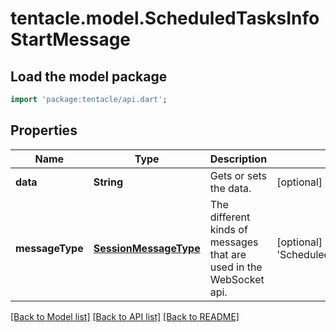 # tentacle.model.ScheduledTasksInfoStartMessage

## Load the model package
```dart
import 'package:tentacle/api.dart';
```

## Properties
Name | Type | Description | Notes
------------ | ------------- | ------------- | -------------
**data** | **String** | Gets or sets the data. | [optional] 
**messageType** | [**SessionMessageType**](SessionMessageType.md) | The different kinds of messages that are used in the WebSocket api. | [optional] [default to 'ScheduledTasksInfoStart']

[[Back to Model list]](../README.md#documentation-for-models) [[Back to API list]](../README.md#documentation-for-api-endpoints) [[Back to README]](../README.md)


